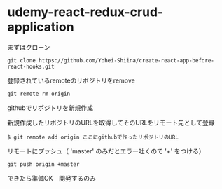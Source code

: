 # udemy-react-redux-crud-application

まずはクローン
 
`git clone https://github.com/Yohei-Shiina/create-react-app-before-react-hooks.git `

登録されているremoteのリポジトリをremove

`git remote rm origin`

githubでリポジトリを新規作成

新規作成したリポジトリのURLを取得してそのURLをリモート先として登録

`$ git remote add origin ここにgithubで作ったリポジトリのURL`  
  
リモートにプッシュ（ 'master' のみだとエラー吐くので '+' をつける）  
  
`git push origin +master`  
  
できたら準備OK　開発するのみ
